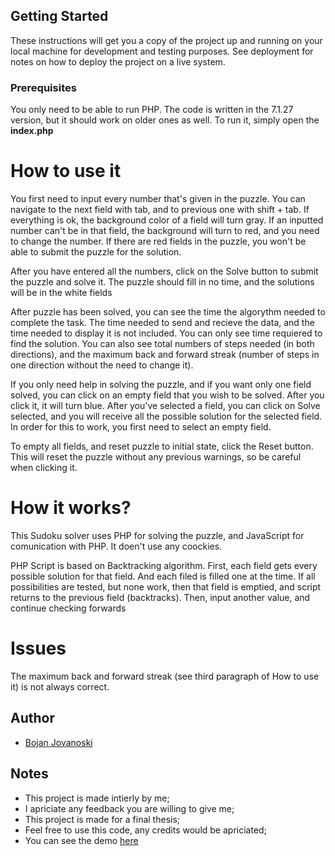 ## Getting Started
These instructions will get you a copy of the project up and running on your local machine for development and testing purposes. See deployment for notes on how to deploy the project on a live system.
### Prerequisites
You only need to be able to run PHP. The code is written in the 7.1.27 version, but it should work on older ones as well.
To run it, simply open the **index.php**
# How to use it
You first need to input every number that's given in the puzzle. You can navigate to the next field with tab, and to previous one with shift + tab. If everything is ok, the background color of a field will turn gray. If an inputted number can't be in that field, the background will turn to red, and you need to change the number. If there are red fields in the puzzle, you won't be able to submit the puzzle for the solution.

After you have entered all the numbers, click on the Solve button to submit the puzzle and solve it. The puzzle should fill in no time, and the solutions will be in the white fields

After puzzle has been solved, you can see the time the algorythm needed to complete the task. The time needed to send and recieve the data, and the time needed to display it is not included. You can only see time requiered to find the solution. You can also see total numbers of steps needed (in both directions), and the maximum back and forward streak (number of steps in one direction without the need to change it).

If you only need help in solving the puzzle, and if you want only one field solved, you can click on an empty field that you wish to be solved. After you click it, it will turn blue. After you've selected a field, you can click on Solve selected, and you will receive all the possible solution for the selected field. In order for this to work, you first need to select an empty field.

To empty all fields, and reset puzzle to initial state, click the Reset button. This will reset the puzzle without any previous warnings, so be careful when clicking it.
# How it works?
This Sudoku solver uses PHP for solving the puzzle, and JavaScript for comunication with PHP. It doen't use any coockies.

PHP Script is based on Backtracking algorithm. First, each field gets every possible solution for that field. And each filed is filled one at the time. If all possibilities are tested, but none work, then that field is emptied, and script returns to the previous field (backtracks). Then, input another value, and continue checking forwards
# Issues
The maximum back and forward streak (see third paragraph of How to use it) is not always correct. 
## Author
 - [Bojan Jovanoski](www.jovanoskibojan.com)
 
## Notes
 - This project is made intierly by me;
 - I apriciate any feedback you are willing to give me;
 - This project is made for a final thesis;
 - Feel free to use this code, any credits would be apriciated;
 - You can see the demo [here](www.ai.jovanoskibojan.com)
